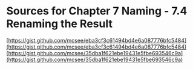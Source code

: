 # Sources for Chapter 7 Naming - 7.4 Renaming the Result

[https://gist.github.com/mcsee/eba3cf3c61494bd4e6a087776bfc5484](https://gist.github.com/mcsee/eba3cf3c61494bd4e6a087776bfc5484)
[https://gist.github.com/mcsee/35dba1f621ebe19431e5fbe693546c9a](https://gist.github.com/mcsee/35dba1f621ebe19431e5fbe693546c9a)